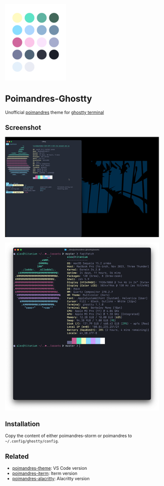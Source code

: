 <img src="assets/dots.png" width="200" />

# Poimandres-Ghostty

Unofficial [poimandres](https://github.com/z0al/poimandres-alacritty/) theme for [ghostty terminal](https://ghostty.org/)

## Screenshot

<center>

![poimandres storm screenshot](assets/poimandres-storm.png)

![poimandres screenshot](assets/poimandres.png)

</center>

## Installation

Copy the content of either poimandres-storm or poimandres to `~/.config/ghostty/config`.

## Related

- [poimandres-theme](poimandres): VS Code version
- [poimandres-iterm](poimandres-iterm): Iterm version
- [poimandres-alacritty](poimandres-alacritty): Alacritty version
